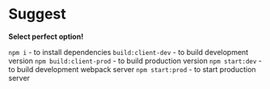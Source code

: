 # Suggest

**Select perfect option!**

`npm i` - to install dependencies
`build:client-dev` - to build development version
`npm build:client-prod` - to build production version
`npm start:dev` - to build development webpack server
`npm start:prod` - to start production server
